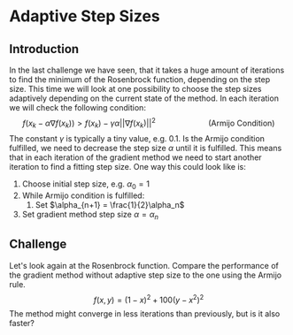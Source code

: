 # Adaptive Step Sizes

## Introduction

In the last challenge we have seen, that it takes a huge amount of iterations to find the minimum of the Rosenbrock function, depending on the step size. This time we will look at one possibility to choose the step sizes adaptively depending on the current state of the method. In each iteration we will check the following condition:
$$f(x_k - \alpha \nabla f(x_k)) > f(x_k) - \gamma \alpha ||\nabla f(x_k)||^2 \qquad\qquad\qquad \text{(Armijo Condition)}$$
The constant $\gamma$ is typically a tiny value, e.g. $0.1$. Is the Armijo condition fulfilled, we need to decrease the step size $\alpha$ until it is fulfilled. This means that in each iteration of the gradient method we need to start another iteration to find a fitting step size. One way this could look like is:

1. Choose initial step size, e.g. $\alpha_0 = 1$
2. While Armijo condition is fulfilled:
    1. Set $\alpha_{n+1} = \frac{1}{2}\alpha_n$
3. Set gradient method step size $\alpha = \alpha_n$


## Challenge

Let's look again at the Rosenbrock function. Compare the performance of the gradient method without adaptive step size to the one using the Armijo rule.
$$f(x, y) = (1-x)^2 + 100(y-x^2)^2$$
The method might converge in less iterations than previously, but is it also faster?